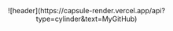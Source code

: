 <div align="center">
  ![header](https://capsule-render.vercel.app/api?type=cylinder&text=MyGitHub)
</div>
